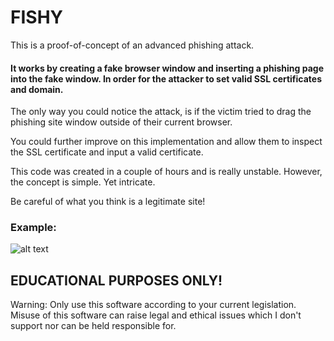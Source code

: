 # FISHY

This is a proof-of-concept of an advanced phishing attack.

#### It works by creating a fake browser window and inserting a phishing page into the fake window. In order for the attacker to set valid SSL certificates and domain.

The only way you could notice the attack, is if the victim tried to drag the phishing site window outside of their current browser.

You could further improve on this implementation and allow them to inspect the SSL certificate and input a valid certificate.

This code was created in a couple of hours and is really unstable. However, the concept is simple. Yet intricate.

Be careful of what you think is a legitimate site!

### Example:

![alt text](https://i.imgur.com/NgKnBVq.png)

## EDUCATIONAL PURPOSES ONLY!

Warning: Only use this software according to your current legislation. Misuse of this software can raise legal and ethical issues which I don't support nor can be held responsible for.
